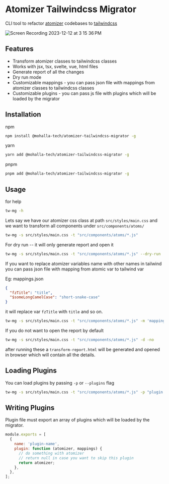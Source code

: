 # Atomizer Tailwindcss Migrator

CLI tool to refactor [atomizer](https://acss.io/) codebases to [tailwindcss](https://tailwindcss.com/)

![Screen Recording 2023-12-12 at 3 15 36 PM](https://github.com/ShareChat/atomizer-tailwindcss-migrator/assets/141409866/c1af2ba5-5734-48e5-b6a4-780504be10cd)


## Features

- Transform atomizer classes to tailwindcss classes
- Works with jsx, tsx, svelte, vue, html files
- Generate report of all the changes
- Dry run mode
- Customizable mappings - you can pass json file with mappings from atomizer classes to tailwindcss classes
- Customizable plugins - you can pass js file with plugins which will be loaded by the migrator

## Installation

npm

```bash
npm install @mohalla-tech/atomizer-tailwindcss-migrator -g
```

yarn

```bash
yarn add @mohalla-tech/atomizer-tailwindcss-migrator -g
```

pnpm

```bash
pnpm add @mohalla-tech/atomizer-tailwindcss-migrator -g
```

## Usage

for help

```bash
tw-mg -h
```

Lets say we have our atomizer css class at path `src/styles/main.css` and we want to transform all components under `src/components/atoms/`

```bash
tw-mg -s src/styles/main.css -t "src/components/atoms/*.js"
```

For dry run -- it will only generate report and open it

```bash
tw-mg -s src/styles/main.css -t "src/components/atoms/*.js" --dry-run
```

If you want to replace atomizer variables name with other names in tailwind you can pass json file with mapping from atomic var to tailwind var

Eg: mappings.json

```json
{
  "fzTitle": "title",
  "$someLongCamelCase": "short-snake-case"
}
```

it will replace var `fzTitle` with `title` and so on.

```bash
tw-mg -s src/styles/main.css -t "src/components/atoms/*.js" -m 'mappings.json' -d
```

If you do not want to open the report by default

```bash
tw-mg -s src/styles/main.css -t "src/components/atoms/*.js" -d -no
```

after running these a `transform-report.html` will be generated and opened in browser which will contain all the details.

## Loading Plugins

You can load plugins by passing `-p` or `--plugins` flag

```bash
tw-mg -s src/styles/main.css -t "src/components/atoms/*.js" -p "plugin.js"
```

## Writing Plugins

Plugin file must export an array of plugins which will be loaded by the migrator.

```js
module.exports = [
  {
    name: 'plugin-name',
    plugin: function (atomizer, mappings) {
      // do something with atomizer
      // return null in case you want to skip this plugin
      return atomizer;
    },
  },
];
```
